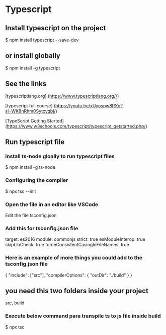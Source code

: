 # Typescript

## Install typescript on the project

$ npm install typescript --save-dev

## or install globally

$ npm install -g typescript

## See the links

[typescriptlang.org] (<https://www.typescriptlang.org//>)

[typescript full course] (<https://youtu.be/xUxospw8RXo?si=WK8nRhm0Sytcvqbj/>)

[TypeScript Getting Started] (<https://www.w3schools.com/typescript/typescript_getstarted.php/>)

## Run typescript file

### install ts-node gloally to run typescript files

$ npm install -g ts-node

### Configuring the compiler

$ npx tsc --init

### Open the file in an editor like VSCode

Edit the file tsconfig.json

### Add this for tsconfig.json file

target: es2016
  module: commonjs
  strict: true
  esModuleInterop: true
  skipLibCheck: true
  forceConsistentCasingInFileNames: true

### Here is an example of more things you could add to the tsconfig.json file

{
  "include": ["src"],
  "compilerOptions": {
    "outDir": "./build"
  }
}

## you need this two folders inside your project

src, build

### Execute below command para transpile ts to js file inside build

$ npx tsc
